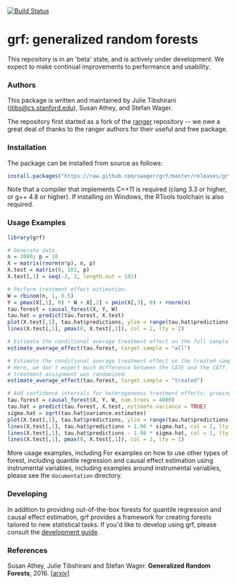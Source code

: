 [![Build Status](https://travis-ci.org/swager/grf.svg?branch=master)](https://travis-ci.org/swager/grf)

# grf: generalized random forests

This repository is in an 'beta' state, and is actively under development. We expect to make continual improvements to performance and usability.

### Authors

This package is written and maintained by Julie Tibshirani (jtibs@cs.stanford.edu), Susan Athey, and Stefan Wager.

The repository first started as a fork of the [ranger](https://github.com/imbs-hl/ranger) repository -- we owe a great deal of thanks to the ranger authors for their useful and free package.

### Installation

The package can be installed from source as follows:

```R
install.packages("https://raw.github.com/swager/grf/master/releases/grf_0.9.2.tar.gz", repos = NULL, type = "source")
```

Note that a compiler that implements C++11 is required (clang 3.3 or higher, or g++ 4.8 or higher). If installing on Windows, the RTools toolchain is also required.

### Usage Examples

```R
library(grf)

# Generate data.
n = 2000; p = 10
X = matrix(rnorm(n*p), n, p)
X.test = matrix(0, 101, p)
X.test[,1] = seq(-2, 2, length.out = 101)

# Perform treatment effect estimation.
W = rbinom(n, 1, 0.5)
Y = pmax(X[,1], 0) * W + X[,2] + pmin(X[,3], 0) + rnorm(n)
tau.forest = causal_forest(X, Y, W)
tau.hat = predict(tau.forest, X.test)
plot(X.test[,1], tau.hat$predictions, ylim = range(tau.hat$predictions, 0, 2), xlab = "x", ylab = "tau", type = "l")
lines(X.test[,1], pmax(0, X.test[,1]), col = 2, lty = 2)

# Estimate the conditional average treatment effect on the full sample (CATE).
estimate_average_effect(tau.forest, target.sample = "all")

# Estimate the conditional average treatment effect on the treated sample (CATT).
# Here, we don't expect much difference between the CATE and the CATT, since
# treatment assignment was randomized.
estimate_average_effect(tau.forest, target.sample = "treated")

# Add confidence intervals for heterogeneous treatment effects; growing more trees is now recommended.
tau.forest = causal_forest(X, Y, W, num.trees = 4000)
tau.hat = predict(tau.forest, X.test, estimate.variance = TRUE)
sigma.hat = sqrt(tau.hat$variance.estimates)
plot(X.test[,1], tau.hat$predictions, ylim = range(tau.hat$predictions + 1.96 * sigma.hat, tau.hat$predictions - 1.96 * sigma.hat, 0, 2), xlab = "x", ylab = "tau", type = "l")
lines(X.test[,1], tau.hat$predictions + 1.96 * sigma.hat, col = 1, lty = 2)
lines(X.test[,1], tau.hat$predictions - 1.96 * sigma.hat, col = 1, lty = 2)
lines(X.test[,1], pmax(0, X.test[,1]), col = 2, lty = 1)
```

More usage examples, including 
For examples on how to use other types of forest, including quantile regression and causal effect estimation using instrumental variables, including examples around instrumental variables, please see the `documentation` directory.

### Developing

In addition to providing out-of-the-box forests for quantile regression and causal effect estimation, grf provides a framework for creating forests tailored to new statistical tasks. If you'd like to develop using grf, please consult the [development guide](DEVELOPING.md).

### References

Susan Athey, Julie Tibshirani and Stefan Wager.
<b>Generalized Random Forests</b>, 2016.
[<a href="https://arxiv.org/abs/1610.01271">arxiv</a>]
